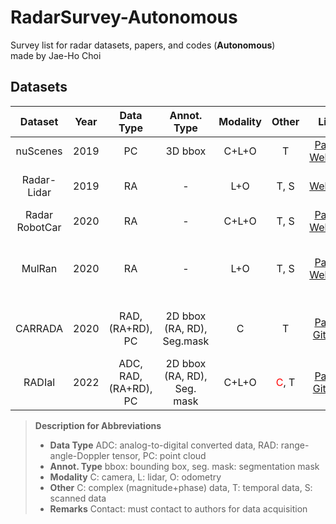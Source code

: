 <!--Overview-->
# RadarSurvey-Autonomous
Survey list for radar datasets, papers, and codes (**Autonomous**)  
made by Jae-Ho Choi

<!--Dataset-->
## Datasets
| Dataset | Year | Data Type | Annot. Type | Modality | Other | Link | Remarks |
| :----: | :----: | :----: | :----: | :----: | :----: | :----: | :---- |
| nuScenes | 2019 | PC | 3D bbox | C+L+O | T | [Paper](https://openaccess.thecvf.com/content_CVPR_2020/papers/Caesar_nuScenes_A_Multimodal_Dataset_for_Autonomous_Driving_CVPR_2020_paper.pdf)<br> [Website](https://www.nuscenes.org/) | * Motional |
| Radar-Lidar | 2019 | RA | - | L+O | T, S | [Website](https://sites.google.com/view/dgbicra2019-radar-lidar) | * KAIST<br> * Contact |
| Radar RobotCar | 2020 | RA | - | C+L+O | T, S | [Paper](https://arxiv.org/pdf/1909.01300.pdf)<br> [Website](https://oxford-robotics-institute.github.io/radar-robotcar-dataset/documentation) | * Oxford Univ. |
| MulRan | 2020 | RA | - | L+O | T, S | [Paper](https://rpm.snu.ac.kr/publications/gskim-2020-icra.pdf)<br> [Website](https://sites.google.com/view/mulran-pr/home) | * Seoul Nat. Univ.<br> * Contact |
| CARRADA | 2020 | RAD, (RA+RD), PC | 2D bbox (RA, RD), Seg.mask | C | T | [Paper](https://arxiv.org/pdf/2005.01456.pdf)<br> [Github](https://github.com/valeoai/carrada_dataset) | * Valeo AI<br> * 3 Class |
| RADIal | 2022 | ADC, RAD, (RA+RD), PC | 2D bbox (RA, RD), Seg. mask | C+L+O | <span style="color:red">C</span>, T | [Paper](https://arxiv.org/pdf/2112.10646.pdf)<br> [Github](https://github.com/valeoai/RADIal) | * Valeo AI |

> **Description for Abbreviations**
> * **Data Type** ADC: analog-to-digital converted data, RAD: range-angle-Doppler tensor, PC: point cloud
> * **Annot. Type** bbox: bounding box, seg. mask: segmentation mask
> * **Modality** C: camera, L: lidar, O: odometry
> * **Other** C: complex (magnitude+phase) data, T: temporal data, S: scanned data
> * **Remarks** Contact: must contact to authors for data acquisition